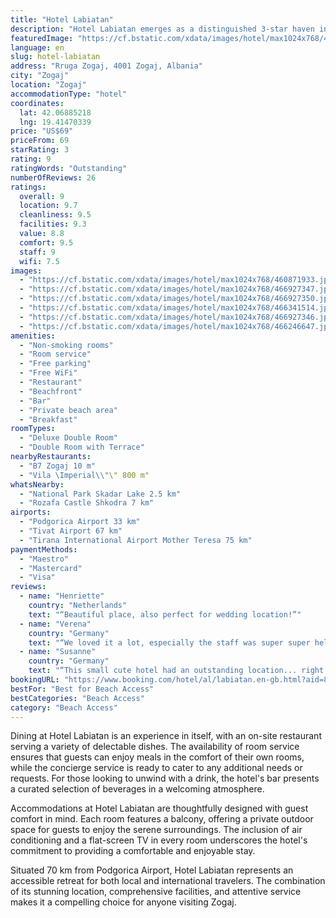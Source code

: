 ```yaml
---
title: "Hotel Labiatan"
description: "Hotel Labiatan emerges as a distinguished 3-star haven in Zogaj, boasting a prime beachfront location that effortlessly combines the tranquility of a garden setting with the convenience of modern amenities."
featuredImage: "https://cf.bstatic.com/xdata/images/hotel/max1024x768/460871933.jpg?k=0a378c78b5dcb29e723bb9da359c0494ee04bf2bcae772656b53a7f166e1bbaf&o=&hp=1"
language: en
slug: hotel-labiatan
address: "Rruga Zogaj, 4001 Zogaj, Albania"
city: "Zogaj"
location: "Zogaj"
accommodationType: "hotel"
coordinates:
  lat: 42.06885218
  lng: 19.41470339
price: "US$69"
priceFrom: 69
starRating: 3
rating: 9
ratingWords: "Outstanding"
numberOfReviews: 26
ratings:
  overall: 9
  location: 9.7
  cleanliness: 9.5
  facilities: 9.3
  value: 8.8
  comfort: 9.5
  staff: 9
  wifi: 7.5
images:
  - "https://cf.bstatic.com/xdata/images/hotel/max1024x768/460871933.jpg?k=0a378c78b5dcb29e723bb9da359c0494ee04bf2bcae772656b53a7f166e1bbaf&o=&hp=1"
  - "https://cf.bstatic.com/xdata/images/hotel/max1024x768/466927347.jpg?k=7675be88b4e53743f1be56bef6562f541adf8d2640c1c4a471ca389336d9ec33&o=&hp=1"
  - "https://cf.bstatic.com/xdata/images/hotel/max1024x768/466927350.jpg?k=db64a80f3a77beb91d42d9b007e088bd7c52f98c717c624b66f41a3ea0e2e07a&o=&hp=1"
  - "https://cf.bstatic.com/xdata/images/hotel/max1024x768/466341514.jpg?k=8f5672bb8dde729b376f513f79542cad658fa31803643ffa3e2a7232738e4e65&o=&hp=1"
  - "https://cf.bstatic.com/xdata/images/hotel/max1024x768/466927346.jpg?k=a9e5097c6e43ce43a487b314e231c41bdf2bb6d22abb49b9ce140b3e02c99db3&o=&hp=1"
  - "https://cf.bstatic.com/xdata/images/hotel/max1024x768/466246647.jpg?k=9653e6cd102a29b4c91aa6e8d7e95b700c50a4d69549f218fc215c14d66c6efd&o=&hp=1"
amenities:
  - "Non-smoking rooms"
  - "Room service"
  - "Free parking"
  - "Free WiFi"
  - "Restaurant"
  - "Beachfront"
  - "Bar"
  - "Private beach area"
  - "Breakfast"
roomTypes:
  - "Deluxe Double Room"
  - "Double Room with Terrace"
nearbyRestaurants:
  - "B7 Zogaj 10 m"
  - "Vila \Imperial\\"\" 800 m"
whatsNearby:
  - "National Park Skadar Lake 2.5 km"
  - "Rozafa Castle Shkodra 7 km"
airports:
  - "Podgorica Airport 33 km"
  - "Tivat Airport 67 km"
  - "Tirana International Airport Mother Teresa 75 km"
paymentMethods:
  - "Maestro"
  - "Mastercard"
  - "Visa"
reviews:
  - name: "Henriette"
    country: "Netherlands"
    text: "“Beautiful place, also perfect for wedding location!”"
  - name: "Verena"
    country: "Germany"
    text: "“We loved it a lot, especially the staff was super super helpful and friendly especially when we fell sick during our stay! The food in the restaurant is amazing, the views from the terraces are stunning! It is a great place to relax and enjoy...”"
  - name: "Susanne"
    country: "Germany"
    text: "“This small cute hotel had an outstanding location... right on the lake. The staff were really friendly. The breakfast and dinner was excellent.”"
bookingURL: "https://www.booking.com/hotel/al/labiatan.en-gb.html?aid=8035640"
bestFor: "Best for Beach Access"
bestCategories: "Beach Access"
category: "Beach Access"
---
```


Dining at Hotel Labiatan is an experience in itself, with an on-site restaurant serving a variety of delectable dishes. The availability of room service ensures that guests can enjoy meals in the comfort of their own rooms, while the concierge service is ready to cater to any additional needs or requests. For those looking to unwind with a drink, the hotel's bar presents a curated selection of beverages in a welcoming atmosphere.

Accommodations at Hotel Labiatan are thoughtfully designed with guest comfort in mind. Each room features a balcony, offering a private outdoor space for guests to enjoy the serene surroundings. The inclusion of air conditioning and a flat-screen TV in every room underscores the hotel's commitment to providing a comfortable and enjoyable stay.

Situated 70 km from Podgorica Airport, Hotel Labiatan represents an accessible retreat for both local and international travelers. The combination of its stunning location, comprehensive facilities, and attentive service makes it a compelling choice for anyone visiting Zogaj.